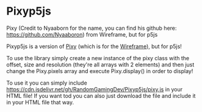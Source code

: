 # Pixyp5js
Pixy (Credit to Nyaaborn for the name, you can find his github here: https://github.com/Nyaaboron) from Wireframe, but for p5js

Pixyp5js is a version of [Pixy](https://github.com/RandomGamingDev/Wireframe/blob/main/Extensions/Pixy.h) (which is for the [Wireframe](https://github.com/RandomGamingDev/Wireframe)), but for p5js!

To use the library simply create a new instance of the pixy class with the offset, size and resolution (they're all arrays with 2 elements) and then just change the Pixy.pixels array and execute Pixy.display() in order to display!

To use it you can simply include https://cdn.jsdelivr.net/gh/RandomGamingDev/Pixyp5js/pixy.js in your HTML file! If you want tod you can also just download the file and include it in your HTML file that way.
